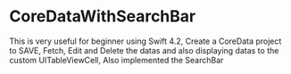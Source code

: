 # CoreDataWithSearchBar
This is very useful for beginner using Swift 4.2, Create a CoreData project to SAVE, Fetch, Edit and Delete the datas and also displaying datas to the custom UITableViewCell, Also implemented the SearchBar
